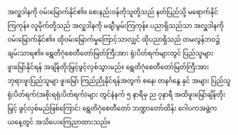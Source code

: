 အလှူဒါနကို ဝမ်းမြောက်နိုင်၏။
စေးနည်းဝန်တိုသူတို့သည် နတ်ပြည်သို့ မရောက်နိုင်ကြကုန်။
လူမိုက်တို့သည် အလှူဒါနကို မချီးမွမ်းကြကုန်။
ပညာရှိသည်သာ အလှူဒါနကို ဝမ်းမြောက်နိုင်၏။
ထိုဝမ်းမြောက်မှုကြောင့်သာလျှင် ထိုပညာရှိသည် တမလွန်ဘဝ၌ ချမ်းသာရ၏။
ရွှေတိဂုံစေတီတော်မြတ်ကြီးအား ရုံးပိတ်ရက်များတွင် ပြည်သူများ ဖူးမြော်နိုင်ရန် အချိန်တိုးမြှင့်ဖွင့်လှစ်သွားမည်။
ရွှေတိဂုံစေတီတော်မြတ်ကြီးအား ဘုရားဖူးပြည်သူမျာ ဖူးမြော် ကြည်ညိုနိုင်ရန်အတွက် စနေ၊ တနင်္ဂနွေ နှင် အများ ပြည်သူရုံးပိတ်ရက်(အစိုးရရုံးပိတ်ရက်)များ တွင်နံနက် ၅ နာရီမှ ည ၇နာရီ အထိဖူးမြော်ချိန်တိုးမြှင့် ဖွင့်လှစ်မည်ဖြစ်ကြောင်း ရွှေတိဂုံစေတီတော် ဘဏ္ဍာတော်ထိန်း ဂေါပကအဖွဲ့က ယနေ့တွင် အသိပေးကြေညာထားသည်။
